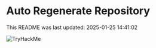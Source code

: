 # Auto Regenerate Repository

This README was last updated: 2025-01-25 14:41:02

 ![TryHackMe](https://tryhackme.com/badge/533634)